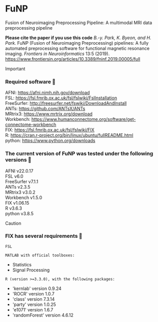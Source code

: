 # FuNP
Fusion of Neuroimaging Preprocessing Pipeline: A multimodal MRI data preprocessing pipeline

**Please cite the paper if you use this code** 
*B.-y. Park, K. Byeon, and H. Park.* FuNP (Fusion of Neuroimaging Preprocessing) pipelines: A fully automated preprocessing software for functional magnetic resonance imaging. *Frontiers in Neuroinformatics* 13:5 (2019). \
https://www.frontiersin.org/articles/10.3389/fninf.2019.00005/full

> [!IMPORTANT]
> ### Required software :eyes:
> 
> AFNI: https://afni.nimh.nih.gov/download \
> FSL: https://fsl.fmrib.ox.ac.uk/fsl/fslwiki/FslInstallation \
> FreeSurfer: http://freesurfer.net/fswiki/DownloadAndInstall \
> ANTs: https://github.com/ANTsX/ANTs \
> MRtrix3: https://www.mrtrix.org/download \
> Workbench: https://www.humanconnectome.org/software/get-connectome-workbench \
> FIX: https://fsl.fmrib.ox.ac.uk/fsl/fslwiki/FIX \
> R: https://cran.r-project.org/bin/linux/ubuntu/fullREADME.html \
> python: https://www.python.org/downloads
>
> ### The current version of FuNP was tested under the following versions :gem:
> 
> AFNI v22.0.17 \
> FSL v6.0 \
> FreeSurfer v7.1.1 \
> ANTs v2.3.5 \
> MRtrix3 v3.0.2 \
> Workbench v1.5.0 \
> FIX v1.06.15 \
> R v3.6.3 \
> python v3.8.5

> [!CAUTION]
> ### FIX has several requirements :triangular_flag_on_post:
> 
> `FSL`
> 
> `MATLAB with official toolboxes:`
>   * Statistics
>   * Signal Processing 
>     
> `R (version >=3.3.0), with the following packages:`
>   * 'kernlab' version 0.9.24 
>   * 'ROCR' version 1.0.7 
>   * 'class' version 7.3.14 
>   * 'party' version 1.0.25 
>   * 'e1071' version 1.6.7 
>   * 'randomForest' version 4.6.12
